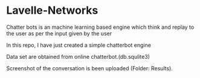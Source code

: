 # Lavelle-Networks

Chatter bots is an machine learning based engine which think and replay to the user as per the input given by the user 

In this repo, I have just created a simple chatterbot engine

Data set are obtained from online chatterbot.(db.squlite3)

Screenshot of the conversation is been uploaded (Folder: Results).


